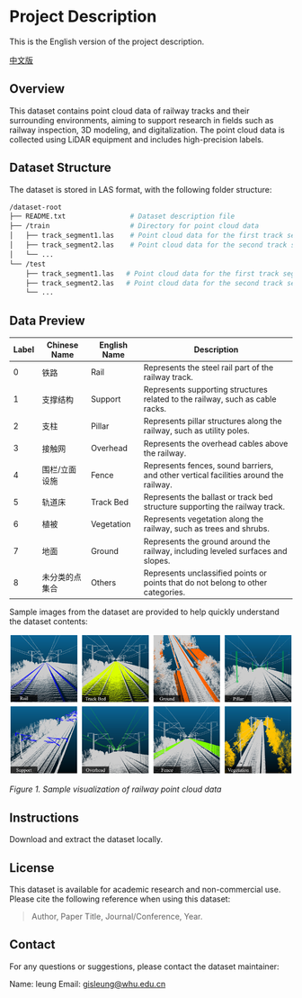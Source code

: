 # Project Description

This is the English version of the project description.

[中文版](README.md)

## Overview
This dataset contains point cloud data of railway tracks and their surrounding environments, aiming to support research in fields such as railway inspection, 3D modeling, and digitalization. The point cloud data is collected using LiDAR equipment and includes high-precision labels.


## Dataset Structure
The dataset is stored in LAS format, with the following folder structure:
```bash
/dataset-root
├── README.txt                # Dataset description file
├── /train                    # Directory for point cloud data
│   ├── track_segment1.las    # Point cloud data for the first track segment
│   ├── track_segment2.las    # Point cloud data for the second track segment
│   └── ...
└── /test             
    ├── track_segment1.las   # Point cloud data for the first track segment
    ├── track_segment2.las   # Point cloud data for the second track segment
    └── ...
```


## Data Preview
| Label | Chinese Name       | English Name | Description                                                            |
|-------|---------------------|--------------|------------------------------------------------------------------------|
| 0     | 铁路               | Rail         | Represents the steel rail part of the railway track.                   |
| 1     | 支撑结构           | Support      | Represents supporting structures related to the railway, such as cable racks. |
| 2     | 支柱               | Pillar       | Represents pillar structures along the railway, such as utility poles. |
| 3     | 接触网             | Overhead     | Represents the overhead cables above the railway.                      |
| 4     | 围栏/立面设施      | Fence        | Represents fences, sound barriers, and other vertical facilities around the railway. |
| 5     | 轨道床             | Track Bed    | Represents the ballast or track bed structure supporting the railway track. |
| 6     | 植被               | Vegetation   | Represents vegetation along the railway, such as trees and shrubs.     |
| 7     | 地面               | Ground       | Represents the ground around the railway, including leveled surfaces and slopes. |
| 8     | 未分类的点集合     | Others       | Represents unclassified points or points that do not belong to other categories. |

Sample images from the dataset are provided to help quickly understand the dataset contents:

![dataset.png](dataset/dataset.png)  

_Figure 1. Sample visualization of railway point cloud data_


## Instructions
Download and extract the dataset locally.

## License
This dataset is available for academic research and non-commercial use. Please cite the following reference when using this dataset:
> Author, Paper Title, Journal/Conference, Year.

## Contact
For any questions or suggestions, please contact the dataset maintainer:

Name: leung
Email: gisleung@whu.edu.cn